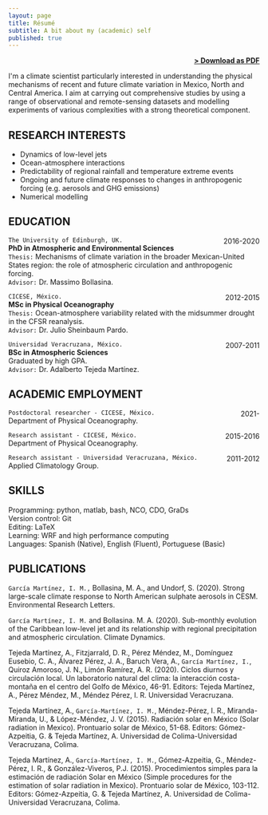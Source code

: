 ```yaml
---
layout: page
title: Résumé
subtitle: A bit about my (academic) self
published: true
---
```


<span style="float: right; "><a href="{{ '/assets/resume.pdf' | prepend: site.baseurl }}"><strong>> Download as PDF</strong></a> </span>
<br>

I'm a climate scientist particularly interested in understanding the physical mechanisms of recent and future climate variation in Mexico, North and Central America. I aim at carrying out comprehensive studies by using a range of observational and remote-sensing datasets and modelling experiments of various complexities with a strong theoretical component.

## RESEARCH INTERESTS
- Dynamics of low-level jets
- Ocean-atmosphere interactions 
- Predictability of regional rainfall and temperature extreme events
- Ongoing and future climate responses to changes in anthropogenic forcing (e.g. aerosols and GHG emissions)
- Numerical modelling

## EDUCATION

```The University of Edinburgh, UK. ```<span style="float: right; ">2016-2020</span>  
**PhD in Atmospheric and Environmental Sciences**  
```Thesis:``` Mechanisms of climate variation in the broader Mexican-United States region: the role of atmospheric circulation and anthropogenic forcing.
<br>```Advisor:``` Dr. Massimo Bollasina. 
 
```CICESE, México.``` <span style="float: right; ">2012-2015</span>  
**MSc in Physical Oceanography**  
```Thesis:``` Ocean-atmosphere variability related with the midsummer drought in the CFSR reanalysis.
<br>```Advisor:``` Dr. Julio Sheinbaum Pardo.

```Universidad Veracruzana, México.``` <span style="float: right; ">2007-2011</span>  
**BSc in Atmospheric Sciences**  
Graduated by high GPA.
<br>```Advisor:``` Dr. Adalberto Tejeda Martínez.

## ACADEMIC EMPLOYMENT

```Postdoctoral researcher - CICESE, México.``` <span style="float: right; ">2021-    </span>  <br>Department of Physical Oceanography.  


```Research assistant - CICESE, México.``` <span style="float: right; ">2015-2016</span>  
 Department of Physical Oceanography. 


```Research assistant - Universidad Veracruzana, México.``` <span style="float: right; ">2011-2012</span>  
 Applied Climatology Group.  


## SKILLS
Programming: python, matlab, bash, NCO, CDO, GraDs
<br>Version control: Git
<br>Editing: LaTeX
<br>Learning: WRF and high performance computing
<br>Languages:  Spanish (Native), English (Fluent), Portuguese (Basic)

## PUBLICATIONS

<!--García Martínez, I. M. and Bollasina, M. A. Anthropogenic influence on three types of heat
waves over Mexico and the US in the CESM Large Ensemble. In preparation. -->

```García Martínez, I. M.,``` Bollasina, M. A., and Undorf, S. (2020). Strong large-scale climate
response to North American sulphate aerosols in CESM. Environmental Research Letters.

```García Martínez, I. M.``` and Bollasina. M. A. (2020). Sub-monthly evolution of the Caribbean
low-level jet and its relationship with regional precipitation and atmospheric circulation.
Climate Dynamics.

Tejeda Martínez, A., Fitzjarrald, D. R., Pérez Méndez, M., Domínguez Eusebio, C. A., Álvarez Pérez, J. A., Baruch Vera, A., ```García Martínez, I.```, Quiroz Amoroso, J. N., Limón Ramírez, A. R. (2020). Ciclos diurnos y circulación local. Un laboratorio natural del clima: la interacción costa-montaña en el centro del Golfo de México, 46-91. Editors: Tejeda Martínez, A., Pérez Méndez, M., Méndez Pérez, I. R. Universidad Veracruzana.

Tejeda Martínez, A., ```García-Martínez, I. M.```, Méndez-Pérez, I. R., Miranda-Miranda, U., &
López-Méndez, J. V. (2015). Radiación solar en México (Solar radiation in Mexico). Prontuario
solar de México, 51-68. Editors: Gómez-Azpeitia, G. & Tejeda Martínez, A. Universidad de
Colima-Universidad Veracruzana, Colima.

Tejeda Martínez, A., ```García-Martínez, I. M.```, Gómez-Azpeitia, G., Méndez-Pérez, I. R., &
González-Viveros, P.J. (2015). Procedimientos simples para la estimación de radiación Solar en
México (Simple procedures for the estimation of solar radiation in Mexico). Prontuario solar de
México, 103-112. Editors: Gómez-Azpeitia, G. & Tejeda Martínez, A. Universidad de Colima-
Universidad Veracruzana, Colima.



<!-- ## EXPERIENCE
 
Title - **Comapany** <span style="float: right; ">Duration</span>  
_Description Phasellus a tellus volutpat, ornare sapien et, lacinia erat. Suspendisse congue, enim vitae mattis pulvinar, eros lacus porttitor neque, eu sodales nibh metus nec arcu. Vestibulum ante ipsum primis in faucibus orci luctus et ultrices posuere cubilia Curae;_  
Technologies used -->  



